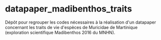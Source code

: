 # datapaper_madibenthos_traits
Dépôt pour regrouper les codes nécessaires à la réalisation d'un datapaper concernant les traits de vie d'espèces de Muricidae de Martinique (exploration scientifique Madibenthos 2016 du MNHN).
